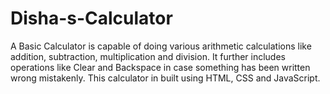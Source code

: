 # Disha-s-Calculator
A Basic Calculator is capable of doing various arithmetic calculations like addition, subtraction, multiplication and division. It further includes operations like Clear and Backspace in case something has been written wrong mistakenly. This calculator in built using HTML, CSS and JavaScript.
